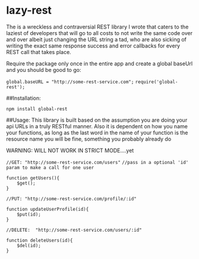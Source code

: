 # lazy-rest
The is a wreckless and contraversial REST library I wrote that caters to the laziest of developers that will go to all costs to not write the same code over and over albeit just changing the URL string a tad, who are also sicking of writing the exact same response success and error callbacks for every REST call that takes place.

Require the package only once in the entire app and create a global baseUrl and you should be good to go:

`global.baseURL = "http://some-rest-service.com";`
`require('global-rest');`


##Installation:

`npm install global-rest`


##Usage: This library is built based on the assumption you are doing your api URLs in a truly RESTful manner. Also it is dependent on how you name your functions, as long as the last word in the name of your function is the resource name you will be fine, something you probably already do

WARNING: WILL NOT WORK IN STRICT MODE....yet

```//GET: "http://some-rest-service.com/users"```
```//pass in a optional 'id' param to make a call for one user```
```
function getUsers(){
	$get();
}
```


```//PUT: "http://some-rest-service.com/profile/:id"```
```
function updateUserProfile(id){
	$put(id);
}
```

```//DELETE:  "http://some-rest-service.com/users/:id"```
```
function deleteUsers(id){
	$del(id);
}
```




